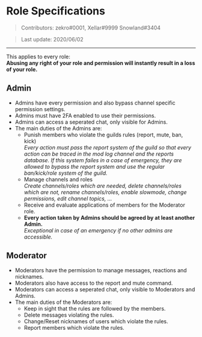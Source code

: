 # Role Specifications
> Contributors: zekro#0001, Xellar#9999 Snowland#3404

> Last update: 2020/06/02

---

This applies to every role:  
**Abusing any right of your role and permission will instantly result in a loss of your role.**

## Admin

- Admins have every permission and also bypass channel specific permission settings.
- Admins must have 2FA enabled to use their permissions.
- Admins can access a seperated chat, only visible for Admins.
- The main duties of the Admins are:
  - Punish members who violate the guilds rules (report, mute, ban, kick)  
    *Every action must pass the report system of the guild so that every action can be traced in the mod log channel and the reports database. If this system failes in a case of emergency, they are allowed to bypass the report system and use the regular ban/kick/role system of the guild.*
  - Manage channels and roles  
    *Create channels/roles which are needed, delete channels/roles which are not, rename channels/roles, enable slowmode, change permissions, edit channel topics, ...*
  - Receive and evaluate applications of members for the Moderator role.
  - **Every action taken by Admins should be agreed by at least another Admin.**  
    *Exceptional in case of an emergency if no other admins are accessible.*
    
## Moderator

- Moderators have the permission to manage messages, reactions and nicknames.
- Moderators also have access to the report and mute command.
- Moderators can access a seperated chat, only visible to Moderators and Admins.
- The main duties of the Moderators are:
  - Keep in sight that the rules are followed by the members.
  - Delete messages violating the rules.
  - Change/Reset nicknames of users which violate the rules.
  - Report members which violate the rules.
